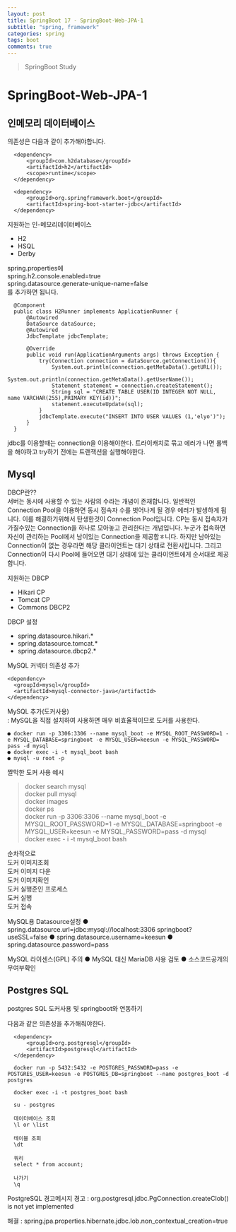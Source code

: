 ```yaml
---
layout: post
title: SpringBoot 17 - SpringBoot-Web-JPA-1
subtitle: "spring, framework"
categories: spring
tags: boot
comments: true
---
```

> SpringBoot Study

# SpringBoot-Web-JPA-1

## 인메모리 데이터베이스

  의존성은 다음과 같이 추가해야합니다.   
  ```
    <dependency>
        <groupId>com.h2database</groupId>
        <artifactId>h2</artifactId>
        <scope>runtime</scope>
    </dependency> 

    <dependency>
        <groupId>org.springframework.boot</groupId>
        <artifactId>spring-boot-starter-jdbc</artifactId>
    </dependency>
  ```   


  지원하는 인-메모리데이터베이스
  * H2
  * HSQL
  * Derby
  
  spring.properties에   
  spring.h2.console.enabled=true   
  spring.datasource.generate-unique-name=false   
  를 추가하면 됩니다.   

  ```
    @Component
    public class H2Runner implements ApplicationRunner {
        @Autowired
        DataSource dataSource;
        @Autowired
        JdbcTemplate jdbcTemplate;

        @Override
        public void run(ApplicationArguments args) throws Exception {
            try(Connection connection = dataSource.getConnection()){
                System.out.println(connection.getMetaData().getURL());
                System.out.println(connection.getMetaData().getUserName());
                Statement statement = connection.createStatement();
                String sql = "CREATE TABLE USER(ID INTEGER NOT NULL, name VARCHAR(255),PRIMARY KEY(id))";
                statement.executeUpdate(sql);
            }
            jdbcTemplate.execute("INSERT INTO USER VALUES (1,'elyo')");
        }
    }
  ```   
  jdbc를 이용할때는 connection을 이용해야한다. 
  트라이캐치로 묶고 에러가 나면 롤백을 해야하고 try하기 전에는 트랜잭션을 실행해야한다.
  

## Mysql

  DBCP란??   
  서버는 동시에 사용할 수 있는 사람의 수라는 개념이 존재합니다. 일반적인 Connection Pool을 이용하면 동시 접속자 수를 벗어나게 될 경우 에러가 발생하게 됩니다. 이를 해결하기위해서 탄생한것이 Connection Pool입니다.
  CP는 동시 접속자가 가질수있는 Connection을 하나로 모아놓고 관리한다는 개념입니다. 누군가 접속하면 자신이 관리하는 Pool에서 남이있는 Connection을 제공합ㅎ니다. 하지만 남아있는 Connection이 없는 경우라면 해당 클라이언트는 대기 상태로 전환시킵니다. 그리고 Connection이 다시 Pool에 들어오면 대기 상태에 있는 클라이언트에게 순서대로 제공합니다.

  지원하는 DBCP
  * Hikari CP
  * Tomcat CP
  * Commons DBCP2

  DBCP 설정
  * spring.datasource.hikari.*
  * spring.datasource.tomcat.*
  * spring.datasource.dbcp2.*

  MySQL 커넥터 의존성 추가      
  ```
  <dependency>
    <groupId>​mysql​</groupId>
    <artifactId>​mysql-connector-java​</artifactId>
  </dependency>
  ```   

  MySQL 추가(도커사용)   
    : MySQL을 직접 설치하여 사용하면 매우 비효율적이므로 도커를 사용한다.   
  ```
  ● docker run -p 3306:3306 --name ​mysql_boot ​-e MYSQL_ROOT_PASSWORD=​1​ -e MYSQL_DATABASE=​springboot​ -e MYSQL_USER=​keesun​ -e MYSQL_PASSWORD=​pass​ -d mysql
  ● docker exec -i -t mysql_boot bash
  ● mysql -u root -p
  ```   
  
  짤막한 도커 사용 예시
  > docker search mysql   
  docker pull mysql   
  docker images   
  docker ps   
  docker run -p 3306:3306 --name ​mysql_boot ​-e MYSQL_ROOT_PASSWORD=​1​ -e MYSQL_DATABASE=​springboot​ -e MYSQL_USER=​keesun​ -e MYSQL_PASSWORD=​pass​ -d mysql   
  docker exec - i -t mysql_boot bash   

  순차적으로   
  도커 이미지조회   
  도커 이미지 다운   
  도커 이미지확인   
  도커 실행준인 프로세스   
  도커 실행   
  도커 접속   



  MySQL용 Datasource설정
  ● spring.datasource.url=jdbc:mysql://localhost:3306 springboot?useSSL=false 
  ● spring.datasource.username=keesun
  ● spring.datasource.password=pass

  MySQL 라이센스(GPL) 주의
  ● MySQL 대신 MariaDB 사용 검토 
  ● 소스코드공개의무여부확인


## Postgres SQL
  
  postgres SQL 도커사용 및 springboot와 연동하기

  다음과 같은 의존성을 추가해줘야한다.   
  ```
    <dependency>
        <groupId>org.postgresql</groupId>
        <artifactId>postgresql</artifactId>
    </dependency>
  ```

  ```
    docker run -p 5432:5432 -e POSTGRES_PASSWORD=pass -e POSTGRES_USER=keesun -e POSTGRES_DB=springboot --name postgres_boot -d postgres

    docker exec -i -t postgres_boot bash

    su - postgres

    데이터베이스 조회
    \l or \list

    테이블 조회
    \dt

    쿼리
    select * from account;

    나가기
    \q
  ```   

  PostgreSQL 경고메시지
  경고 : org.postgresql.jdbc.PgConnection.createClob() is not yet implemented 
  
  해결 : spring.jpa.properties.hibernate.jdbc.lob.non_contextual_creation=true